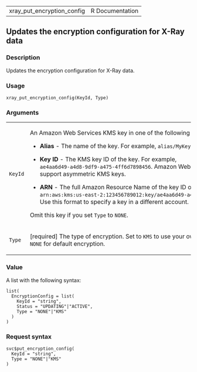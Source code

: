 <table style="width: 100%;">
<tbody>
<tr class="odd">
<td>xray_put_encryption_config</td>
<td style="text-align: right;">R Documentation</td>
</tr>
</tbody>
</table>

## Updates the encryption configuration for X-Ray data

### Description

Updates the encryption configuration for X-Ray data.

### Usage

    xray_put_encryption_config(KeyId, Type)

### Arguments

<table>
<colgroup>
<col style="width: 35%" />
<col style="width: 65%" />
</colgroup>
<tbody>
<tr class="odd">
<td><code id="xray_put_encryption_config_:_KeyId">KeyId</code></td>
<td><p>An Amazon Web Services KMS key in one of the following
formats:</p>
<ul>
<li><p><strong>Alias</strong> - The name of the key. For example,
<code>alias/MyKey</code>.</p></li>
<li><p><strong>Key ID</strong> - The KMS key ID of the key. For example,
<code
style="white-space: pre;">⁠ae4aa6d49-a4d8-9df9-a475-4ff6d7898456⁠</code>.
Amazon Web Services X-Ray does not support asymmetric KMS keys.</p></li>
<li><p><strong>ARN</strong> - The full Amazon Resource Name of the key
ID or alias. For example, <code
style="white-space: pre;">⁠arn:aws:kms:us-east-2:123456789012:key/ae4aa6d49-a4d8-9df9-a475-4ff6d7898456⁠</code>.
Use this format to specify a key in a different account.</p></li>
</ul>
<p>Omit this key if you set <code>Type</code> to
<code>NONE</code>.</p></td>
</tr>
<tr class="even">
<td><code id="xray_put_encryption_config_:_Type">Type</code></td>
<td><p>[required] The type of encryption. Set to <code>KMS</code> to use
your own key for encryption. Set to <code>NONE</code> for default
encryption.</p></td>
</tr>
</tbody>
</table>

### Value

A list with the following syntax:

    list(
      EncryptionConfig = list(
        KeyId = "string",
        Status = "UPDATING"|"ACTIVE",
        Type = "NONE"|"KMS"
      )
    )

### Request syntax

    svc$put_encryption_config(
      KeyId = "string",
      Type = "NONE"|"KMS"
    )
